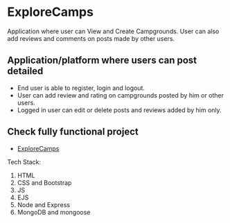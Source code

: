 # ExploreCamps
Application where user can View and Create Campgrounds. User can also add reviews and comments on posts made by other users.

## Application/platform where users can post detailed
* End user is able to register, login and logout.
* User can add review and rating on campgrounds posted by him or other users.
* Logged in user can edit or delete posts and reviews added by him only.

## Check fully functional project
* [ExploreCamps](https://protected-dusk-63517.herokuapp.com/)

Tech Stack: 
1. HTML
2. CSS and Bootstrap
3. JS
4. EJS
5. Node and Express
6. MongoDB and mongoose


